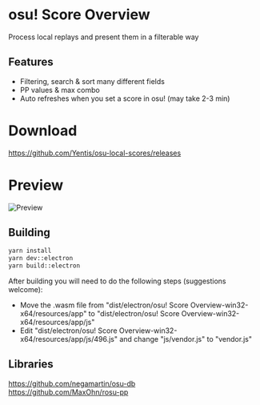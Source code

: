 # osu! Score Overview

Process local replays and present them in a filterable way

## Features

- Filtering, search & sort many different fields
- PP values & max combo
- Auto refreshes when you set a score in osu! (may take 2-3 min)

# Download
https://github.com/Yentis/osu-local-scores/releases

# Preview
![Preview](https://i.imgur.com/tg5kU2z.png)

## Building
```bash
yarn install
yarn dev::electron
yarn build::electron
```

After building you will need to do the following steps (suggestions welcome):
- Move the .wasm file from "dist/electron/osu! Score Overview-win32-x64/resources/app" to "dist/electron/osu! Score Overview-win32-x64/resources/app/js"
- Edit "dist/electron/osu! Score Overview-win32-x64/resources/app/js/496.js" and change "js/vendor.js" to "vendor.js"

## Libraries

https://github.com/negamartin/osu-db  
https://github.com/MaxOhn/rosu-pp
